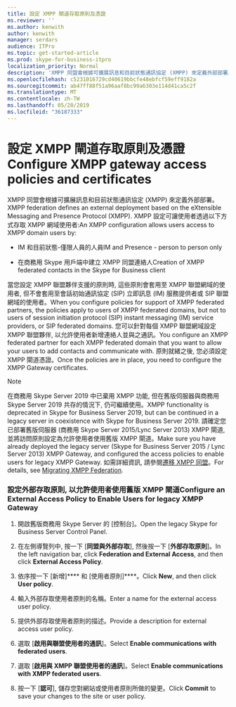 ```yaml
---
title: 設定 XMPP 閘道存取原則及憑證
ms.reviewer: ''
ms.author: kenwith
author: kenwith
manager: serdars
audience: ITPro
ms.topic: get-started-article
ms.prod: skype-for-business-itpro
localization_priority: Normal
description: 'XMPP 同盟會根據可擴展訊息和目前狀態通訊協定 (XMPP) 來定義外部部署。 XMPP 設定可讓使用者透過以下方式存取 XMPP 網域使用者:'
ms.openlocfilehash: c5231016729cd40619bbcfe48ebfcf59eff9182a
ms.sourcegitcommit: ab47ff88f51a96aaf8bc99a6303e114d41ca5c2f
ms.translationtype: MT
ms.contentlocale: zh-TW
ms.lasthandoff: 05/20/2019
ms.locfileid: "36187333"
---
```

# <a name="configure-xmpp-gateway-access-policies-and-certificates"></a><span data-ttu-id="2b57f-104">設定 XMPP 閘道存取原則及憑證</span><span class="sxs-lookup"><span data-stu-id="2b57f-104">Configure XMPP gateway access policies and certificates</span></span>

<span data-ttu-id="2b57f-105">XMPP 同盟會根據可擴展訊息和目前狀態通訊協定 (XMPP) 來定義外部部署。</span><span class="sxs-lookup"><span data-stu-id="2b57f-105">XMPP federation defines an external deployment based on the eXtensible Messaging and Presence Protocol (XMPP).</span></span> <span data-ttu-id="2b57f-106">XMPP 設定可讓使用者透過以下方式存取 XMPP 網域使用者:</span><span class="sxs-lookup"><span data-stu-id="2b57f-106">An XMPP configuration allows users access to XMPP domain users by:</span></span>
  
- <span data-ttu-id="2b57f-107">IM 和目前狀態-僅限人員的人員</span><span class="sxs-lookup"><span data-stu-id="2b57f-107">IM and Presence - person to person only</span></span>
    
- <span data-ttu-id="2b57f-108">在商務用 Skype 用戶端中建立 XMPP 同盟連絡人</span><span class="sxs-lookup"><span data-stu-id="2b57f-108">Creation of XMPP federated contacts in the Skype for Business client</span></span>
    
<span data-ttu-id="2b57f-109">當您設定 XMPP 聯盟夥伴支援的原則時, 這些原則會套用至 XMPP 聯盟網域的使用者, 但不會套用至會話初始通訊協定 (SIP) 立即訊息 (IM) 服務提供者或 SIP 聯盟網域的使用者。</span><span class="sxs-lookup"><span data-stu-id="2b57f-109">When you configure policies for support of XMPP federated partners, the policies apply to users of XMPP federated domains, but not to users of session initiation protocol (SIP) instant messaging (IM) service providers, or SIP federated domains.</span></span> <span data-ttu-id="2b57f-110">您可以針對每個 XMPP 聯盟網域設定 XMPP 聯盟夥伴, 以允許使用者新增連絡人並與之通訊。</span><span class="sxs-lookup"><span data-stu-id="2b57f-110">You configure an XMPP federated partner for each XMPP federated domain that you want to allow your users to add contacts and communicate with.</span></span> <span data-ttu-id="2b57f-111">原則就緒之後, 您必須設定 XMPP 閘道憑證。</span><span class="sxs-lookup"><span data-stu-id="2b57f-111">Once the policies are in place, you need to configure the XMPP Gateway certificates.</span></span> 
  
> [!NOTE]
> <span data-ttu-id="2b57f-112">在商務用 Skype Server 2019 中已棄用 XMPP 功能, 但在舊版伺服器與商務用 Skype Server 2019 共存的情況下, 仍可繼續使用。</span><span class="sxs-lookup"><span data-stu-id="2b57f-112">XMPP functionality is deprecated in Skype for Business Server 2019, but can be continued in a legacy server in coexistence with Skype for Business Server 2019.</span></span> <span data-ttu-id="2b57f-113">請確定您已部署舊版伺服器 (商務用 Skype Server 2015/Lync Server 2013) XMPP 閘道, 並將訪問原則設定為允許使用者使用舊版 XMPP 閘道。</span><span class="sxs-lookup"><span data-stu-id="2b57f-113">Make sure you have already deployed the legacy server (Skype for Business Server 2015 / Lync Server 2013) XMPP Gateway, and configured the access policies to enable users for legacy XMPP Gateway.</span></span> <span data-ttu-id="2b57f-114">如需詳細資訊, 請參閱[遷移 XMPP 同盟](migrating-xmpp-federation.md)。</span><span class="sxs-lookup"><span data-stu-id="2b57f-114">For details, see [Migrating XMPP Federation](migrating-xmpp-federation.md).</span></span> 
  
### <a name="configure-an-external-access-policy-to-enable-users-for-legacy-xmpp-gateway"></a><span data-ttu-id="2b57f-115">設定外部存取原則, 以允許使用者使用舊版 XMPP 閘道</span><span class="sxs-lookup"><span data-stu-id="2b57f-115">Configure an External Access Policy to Enable Users for legacy XMPP Gateway</span></span>

1. <span data-ttu-id="2b57f-116">開啟舊版商務用 Skype Server 的 [控制台]。</span><span class="sxs-lookup"><span data-stu-id="2b57f-116">Open the legacy Skype for Business Server Control Panel.</span></span>
    
2. <span data-ttu-id="2b57f-117">在左側導覽列中, 按一下 [**同盟與外部存取**], 然後按一下 [**外部存取原則**]。</span><span class="sxs-lookup"><span data-stu-id="2b57f-117">In the left navigation bar, click **Federation and External Access**, and then click **External Access Policy**.</span></span>
    
3. <span data-ttu-id="2b57f-118">依序按一下 [新增]\*\*\*\* 和 [使用者原則]\*\*\*\*。</span><span class="sxs-lookup"><span data-stu-id="2b57f-118">Click **New**, and then click **User policy**.</span></span>
    
4. <span data-ttu-id="2b57f-119">輸入外部存取使用者原則的名稱。</span><span class="sxs-lookup"><span data-stu-id="2b57f-119">Enter a name for the external access user policy.</span></span>
    
5. <span data-ttu-id="2b57f-120">提供外部存取使用者原則的描述。</span><span class="sxs-lookup"><span data-stu-id="2b57f-120">Provide a description for external access user policy.</span></span>
    
6. <span data-ttu-id="2b57f-121">選取 [**啟用與聯盟使用者的通訊**]。</span><span class="sxs-lookup"><span data-stu-id="2b57f-121">Select **Enable communications with federated users**.</span></span>
    
7. <span data-ttu-id="2b57f-122">選取 [**啟用與 XMPP 聯盟使用者的通訊**]。</span><span class="sxs-lookup"><span data-stu-id="2b57f-122">Select **Enable communications with XMPP federated users**.</span></span>
    
8. <span data-ttu-id="2b57f-123">按一下 [**認可**], 儲存您對網站或使用者原則所做的變更。</span><span class="sxs-lookup"><span data-stu-id="2b57f-123">Click **Commit** to save your changes to the site or user policy.</span></span> 
    

